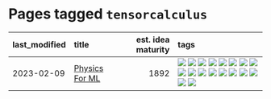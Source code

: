 # Pages tagged `tensorcalculus`

|last_modified|title|est. idea maturity|tags
|:---|:---|---:|:---|
|2023-02-09|[Physics For ML](../physics_for_ml.md)|1892|[![](https://img.shields.io/badge/tag-brownianmotion-97a75e)](../tags/brownianmotion.md) [![](https://img.shields.io/badge/tag-curriculum-29349d)](../tags/curriculum.md) [![](https://img.shields.io/badge/tag-curvature-50c04b)](../tags/curvature.md) [![](https://img.shields.io/badge/tag-education-b7fb0)](../tags/education.md) [![](https://img.shields.io/badge/tag-eigenvectors-4072a1)](../tags/eigenvectors.md) [![](https://img.shields.io/badge/tag-gaugetheory-7c795e)](../tags/gaugetheory.md) [![](https://img.shields.io/badge/tag-grouptheory-95bed6)](../tags/grouptheory.md) [![](https://img.shields.io/badge/tag-machinelearning-dad82b)](../tags/machinelearning.md) [![](https://img.shields.io/badge/tag-manifolds-1743a)](../tags/manifolds.md) [![](https://img.shields.io/badge/tag-ode-c92725)](../tags/ode.md) [![](https://img.shields.io/badge/tag-optimization-77485f)](../tags/optimization.md) [![](https://img.shields.io/badge/tag-pde-43d799)](../tags/pde.md) [![](https://img.shields.io/badge/tag-physics-d548d8)](../tags/physics.md) [![](https://img.shields.io/badge/tag-probabilityfields-98b52b)](../tags/probabilityfields.md) [![](https://img.shields.io/badge/tag-quantummechanics-7fe3bd)](../tags/quantummechanics.md) [![](https://img.shields.io/badge/tag-relativity-1dc0d1)](../tags/relativity.md) [![](https://img.shields.io/badge/tag-tensorcalculus-4d5a4)](../tags/tensorcalculus.md) [![](https://img.shields.io/badge/tag-textbook-e168be)](../tags/textbook.md)|